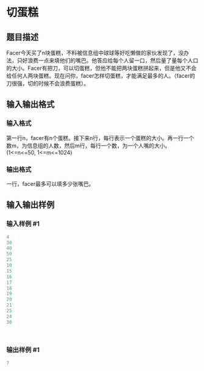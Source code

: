 # 切蛋糕

## 题目描述

Facer今天买了n块蛋糕，不料被信息组中球球等好吃懒做的家伙发现了，没办法，只好浪费一点来填他们的嘴巴。他答应给每个人留一口，然后量了量每个人口的大小。Facer有把刀，可以切蛋糕，但他不能把两块蛋糕拼起来，但是他又不会给任何人两块蛋糕。现在问你，facer怎样切蛋糕，才能满足最多的人。（facer的刀很强，切的时候不会浪费蛋糕）。

## 输入输出格式

### 输入格式

第一行n，facer有n个蛋糕。接下来n行，每行表示一个蛋糕的大小。再一行一个数m，为信息组的人数，然后m行，每行一个数，为一个人嘴的大小。(1<=n<=50, 1<=m<=1024)

### 输出格式

一行，facer最多可以填多少张嘴巴。

## 输入输出样例

### 输入样例 #1

```cpp
4
30
40
50
25
10
15
16
17
18
19
20
21
25
24
30

 

```
### 输出样例 #1

```cpp
7

```
